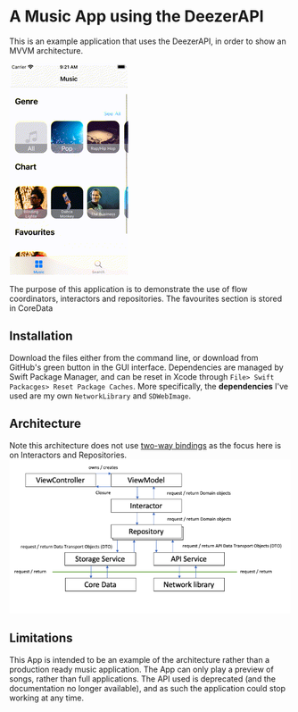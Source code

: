 # A Music App using the DeezerAPI

This is an example application that uses the DeezerAPI, in order to show an MVVM architecture.

![Video](Images/vid.gif)<br/>

The purpose of this application is to demonstrate the use of flow coordinators, interactors and repositories. The favourites section is stored in CoreData

## Installation
Download the files either from the command line, or download from GitHub's green button in the GUI interface. Dependencies are managed by Swift Package Manager, and can be reset in Xcode through `File> Swift Packacges> Reset Package Caches`. More specifically, the **dependencies** I've used are my own `NetworkLibrary` and `SDWebImage`.

## Architecture
Note this architecture does not use [two-way bindings](https://stevenpcurtis.medium.com/implement-two-way-uikit-binding-in-vanilla-swift-5261d15c918) as the focus here is on Interactors and Repositories.<br>
![Architecture](Images/architecture.png)<br/>

## Limitations
This App is intended to be an example of the architecture rather than a production ready music application.
The App can only play a preview of songs, rather than full applications.
The API used is deprecated (and the documentation no longer available), and as such the application could stop working at any time.
